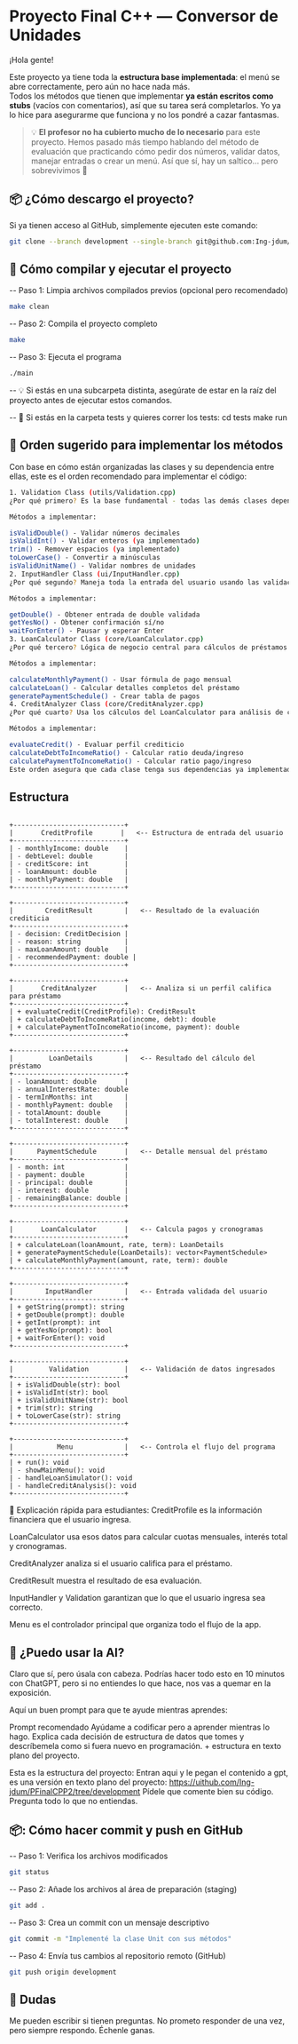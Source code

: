 # Proyecto Final C++ — Conversor de Unidades

¡Hola gente!

Este proyecto ya tiene toda la **estructura base implementada**: el menú se abre correctamente, pero aún no hace nada más.  
Todos los métodos que tienen que implementar **ya están escritos como stubs** (vacíos con comentarios), así que su tarea será completarlos. Yo ya lo hice para asegurarme que funciona y no los pondré a cazar fantasmas.

> 💡 **El profesor no ha cubierto mucho de lo necesario** para este proyecto. Hemos pasado más tiempo hablando del método de evaluación que practicando cómo pedir dos números, validar datos, manejar entradas o crear un menú. Así que sí, hay un saltico… pero sobrevivimos 💪




## 📦 ¿Cómo descargo el proyecto?

Si ya tienen acceso al GitHub, simplemente ejecuten este comando:

```bash
git clone --branch development --single-branch git@github.com:Ing-jdum/PFinalCPP2.git
```

## 🚀 Cómo compilar y ejecutar el proyecto

-- Paso 1: Limpia archivos compilados previos (opcional pero recomendado)
``` bash
make clean
```
-- Paso 2: Compila el proyecto completo
``` bash
make 
```

-- Paso 3: Ejecuta el programa
``` bash
./main
```

-- 💡 Si estás en una subcarpeta distinta, asegúrate de estar en la raíz del proyecto antes de ejecutar estos comandos.

-- 📍 Si estás en la carpeta tests y quieres correr los tests:
cd tests
make run

## 🧭 Orden sugerido para implementar los métodos
Con base en cómo están organizadas las clases y su dependencia entre ellas, este es el orden recomendado para implementar el código:

``` bash
1. Validation Class (utils/Validation.cpp)
¿Por qué primero? Es la base fundamental - todas las demás clases dependen de estas funciones para validar entrada de usuario.

Métodos a implementar:

isValidDouble() - Validar números decimales
isValidInt() - Validar enteros (ya implementado)
trim() - Remover espacios (ya implementado)
toLowerCase() - Convertir a minúsculas
isValidUnitName() - Validar nombres de unidades
2. InputHandler Class (ui/InputHandler.cpp)
¿Por qué segundo? Maneja toda la entrada del usuario usando las validaciones del paso 1.

Métodos a implementar:

getDouble() - Obtener entrada de double validada
getYesNo() - Obtener confirmación sí/no
waitForEnter() - Pausar y esperar Enter
3. LoanCalculator Class (core/LoanCalculator.cpp)
¿Por qué tercero? Lógica de negocio central para cálculos de préstamos.

Métodos a implementar:

calculateMonthlyPayment() - Usar fórmula de pago mensual
calculateLoan() - Calcular detalles completos del préstamo
generatePaymentSchedule() - Crear tabla de pagos
4. CreditAnalyzer Class (core/CreditAnalyzer.cpp)
¿Por qué cuarto? Usa los cálculos del LoanCalculator para análisis de crédito.

Métodos a implementar:

evaluateCredit() - Evaluar perfil crediticio
calculateDebtToIncomeRatio() - Calcular ratio deuda/ingreso
calculatePaymentToIncomeRatio() - Calcular ratio pago/ingreso
Este orden asegura que cada clase tenga sus dependencias ya implementadas
```

## Estructura

```

+----------------------------+
|       CreditProfile       |   <-- Estructura de entrada del usuario
+----------------------------+
| - monthlyIncome: double    |
| - debtLevel: double        |
| - creditScore: int         |
| - loanAmount: double       |
| - monthlyPayment: double   |
+----------------------------+

+----------------------------+
|        CreditResult        |   <-- Resultado de la evaluación crediticia
+----------------------------+
| - decision: CreditDecision |
| - reason: string           |
| - maxLoanAmount: double    |
| - recommendedPayment: double |
+----------------------------+

+----------------------------+
|       CreditAnalyzer       |   <-- Analiza si un perfil califica para préstamo
+----------------------------+
| + evaluateCredit(CreditProfile): CreditResult
| + calculateDebtToIncomeRatio(income, debt): double
| + calculatePaymentToIncomeRatio(income, payment): double
+----------------------------+

+----------------------------+
|         LoanDetails        |   <-- Resultado del cálculo del préstamo
+----------------------------+
| - loanAmount: double       |
| - annualInterestRate: double
| - termInMonths: int        |
| - monthlyPayment: double   |
| - totalAmount: double      |
| - totalInterest: double    |
+----------------------------+

+----------------------------+
|      PaymentSchedule       |   <-- Detalle mensual del préstamo
+----------------------------+
| - month: int               |
| - payment: double          |
| - principal: double        |
| - interest: double         |
| - remainingBalance: double |
+----------------------------+

+----------------------------+
|       LoanCalculator       |   <-- Calcula pagos y cronogramas
+----------------------------+
| + calculateLoan(loanAmount, rate, term): LoanDetails
| + generatePaymentSchedule(LoanDetails): vector<PaymentSchedule>
| + calculateMonthlyPayment(amount, rate, term): double
+----------------------------+

+----------------------------+
|        InputHandler        |   <-- Entrada validada del usuario
+----------------------------+
| + getString(prompt): string
| + getDouble(prompt): double
| + getInt(prompt): int
| + getYesNo(prompt): bool
| + waitForEnter(): void
+----------------------------+

+----------------------------+
|         Validation         |   <-- Validación de datos ingresados
+----------------------------+
| + isValidDouble(str): bool
| + isValidInt(str): bool
| + isValidUnitName(str): bool
| + trim(str): string
| + toLowerCase(str): string
+----------------------------+

+----------------------------+
|           Menu             |   <-- Controla el flujo del programa
+----------------------------+
| + run(): void
| - showMainMenu(): void
| - handleLoanSimulator(): void
| - handleCreditAnalysis(): void
+----------------------------+

```
📝 Explicación rápida para estudiantes:
CreditProfile es la información financiera que el usuario ingresa.

LoanCalculator usa esos datos para calcular cuotas mensuales, interés total y cronogramas.

CreditAnalyzer analiza si el usuario califica para el préstamo.

CreditResult muestra el resultado de esa evaluación.

InputHandler y Validation garantizan que lo que el usuario ingresa sea correcto.

Menu es el controlador principal que organiza todo el flujo de la app.

## 🤖 ¿Puedo usar la AI?
Claro que sí, pero úsala con cabeza. Podrías hacer todo esto en 10 minutos con ChatGPT, pero si no entiendes lo que hace, nos vas a quemar en la exposición.

Aquí un buen prompt para que te ayude mientras aprendes:

Prompt recomendado
Ayúdame a codificar pero a aprender mientras lo hago. Explica cada decisión de estructura de datos que tomes y descríbemela como si fuera nuevo en programación. + estructura en texto plano del proyecto.

Esta es la estructura del proyecto: Entran aqui y le pegan el contenido a gpt, es una versión en texto plano del proyecto:
https://uithub.com/Ing-jdum/PFinalCPP2/tree/development
Pídele que comente bien su código. Pregunta todo lo que no entiendas.

## 📦: Cómo hacer commit y push en GitHub

-- Paso 1: Verifica los archivos modificados
``` bash 
git status
```

-- Paso 2: Añade los archivos al área de preparación (staging)
``` bash 
git add .
```

-- Paso 3: Crea un commit con un mensaje descriptivo
``` bash 
git commit -m "Implementé la clase Unit con sus métodos"
```

-- Paso 4: Envía tus cambios al repositorio remoto (GitHub)
``` bash 
git push origin development
```

## 📣 Dudas
Me pueden escribir si tienen preguntas. No prometo responder de una vez, pero siempre respondo. Échenle ganas.
